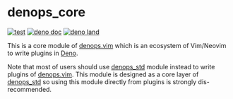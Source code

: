 # denops_core

[![test](https://github.com/vim-denops/deno-denops/workflows/test/badge.svg)](https://github.com/vim-denops/deno-denops/actions?query=workflow%3Atest)
[![deno doc](https://doc.deno.land/badge.svg)](https://doc.deno.land/https/deno.land/x/denops/mod.ts)
[![deno land](http://img.shields.io/badge/available%20on-deno.land/x/denops-lightgrey.svg?logo=deno)](https://deno.land/x/denops)

This is a core module of [denops.vim][denops.vim] which is an ecosystem of
Vim/Neovim to write plugins in [Deno][deno].

Note that most of users should use [denops_std][denops_std] module instead to
write plugins of [denops.vim][denops.vim]. This module is designed as a core
layer of [denops_std][denops_std] so using this module directly from plugins is
strongly dis-recommended.

[deno]: https://deno.land/
[denops.vim]: https://github.com/vim-denops/denops.vim
[denops_std]: https://deno.land/x/denops_std
